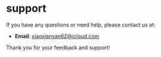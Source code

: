 # support
If you have any questions or need help, please contact us at:

- **Email**: xiaoxianyan62@icloud.com

Thank you for your feedback and support!
